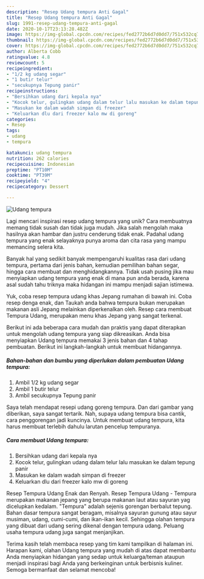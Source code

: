 ```yaml
---
description: "Resep Udang tempura Anti Gagal"
title: "Resep Udang tempura Anti Gagal"
slug: 1991-resep-udang-tempura-anti-gagal
date: 2020-10-17T23:13:28.482Z
image: https://img-global.cpcdn.com/recipes/fed2772b6d7d0dd7/751x532cq70/udang-tempura-foto-resep-utama.jpg
thumbnail: https://img-global.cpcdn.com/recipes/fed2772b6d7d0dd7/751x532cq70/udang-tempura-foto-resep-utama.jpg
cover: https://img-global.cpcdn.com/recipes/fed2772b6d7d0dd7/751x532cq70/udang-tempura-foto-resep-utama.jpg
author: Alberta Cobb
ratingvalue: 4.8
reviewcount: 5
recipeingredient:
- "1/2 kg udang segar"
- "1 butir telur"
- "secukupnya Tepung panir"
recipeinstructions:
- "Bersihkan udang dari kepala nya"
- "Kocok telur, gulingkan udang dalam telur lalu masukan ke dalam tepung panir"
- "Masukan ke dalam wadah simpan di freezer"
- "Keluarkan dlu dari freezer kalo mw di goreng"
categories:
- Resep
tags:
- udang
- tempura

katakunci: udang tempura 
nutrition: 262 calories
recipecuisine: Indonesian
preptime: "PT10M"
cooktime: "PT39M"
recipeyield: "4"
recipecategory: Dessert

---
```



![Udang tempura](https://img-global.cpcdn.com/recipes/fed2772b6d7d0dd7/751x532cq70/udang-tempura-foto-resep-utama.jpg)

Lagi mencari inspirasi resep udang tempura yang unik? Cara membuatnya memang tidak susah dan tidak juga mudah. Jika salah mengolah maka hasilnya akan hambar dan justru cenderung tidak enak. Padahal udang tempura yang enak selayaknya punya aroma dan cita rasa yang mampu memancing selera kita.

Banyak hal yang sedikit banyak mempengaruhi kualitas rasa dari udang tempura, pertama dari jenis bahan, kemudian pemilihan bahan segar, hingga cara membuat dan menghidangkannya. Tidak usah pusing jika mau menyiapkan udang tempura yang enak di mana pun anda berada, karena asal sudah tahu triknya maka hidangan ini mampu menjadi sajian istimewa.

Yuk, coba resep tempura udang khas Jepang rumahan di bawah ini. Coba resep denga enak, dan Taukah anda bahwa tempura bukan merupakan makanan asli Jepang melainkan diperkenalkan oleh. Resep cara membuat Tempura Udang, merupakan menu khas Jepang yang sangat terkenal.


Berikut ini ada beberapa cara mudah dan praktis yang dapat diterapkan untuk mengolah udang tempura yang siap dikreasikan. Anda bisa menyiapkan Udang tempura memakai 3 jenis bahan dan 4 tahap pembuatan. Berikut ini langkah-langkah untuk membuat hidangannya.

<!--inarticleads1-->

##### Bahan-bahan dan bumbu yang diperlukan dalam pembuatan Udang tempura:

1. Ambil 1/2 kg udang segar
1. Ambil 1 butir telur
1. Ambil secukupnya Tepung panir


Saya telah mendapat resepi udang goreng tempura. Dan dari gambar yang diberikan, saya sangat tertarik. Nah, supaya udang tempura bisa cantik, cara penggorengan jadi kuncinya. Untuk membuat udang tempura, kita harus membuat terlebih dahulu larutan pencelup tempuranya. 

<!--inarticleads2-->

##### Cara membuat Udang tempura:

1. Bersihkan udang dari kepala nya
1. Kocok telur, gulingkan udang dalam telur lalu masukan ke dalam tepung panir
1. Masukan ke dalam wadah simpan di freezer
1. Keluarkan dlu dari freezer kalo mw di goreng


Resep Tempura Udang Enak dan Renyah. Resep Tempura Udang - Tempura merupakan makanan jepang yang berupa makanan laut atau sayuran yag dicelupkan kedalam. &#34;Tempura&#34; adalah sejenis gorengan berbalut tepung. Bahan dasar tempura sangat beragam, misalnya sayuran gunung atau sayur musiman, udang, cumi-cumi, dan ikan-ikan kecil. Sehingga olahan tempura yang dibuat dari udang sering dikenal dengan tempura udang. Peluang usaha tempura udang juga sangat menjanjikan. 

Terima kasih telah membaca resep yang tim kami tampilkan di halaman ini. Harapan kami, olahan Udang tempura yang mudah di atas dapat membantu Anda menyiapkan hidangan yang sedap untuk keluarga/teman ataupun menjadi inspirasi bagi Anda yang berkeinginan untuk berbisnis kuliner. Semoga bermanfaat dan selamat mencoba!
